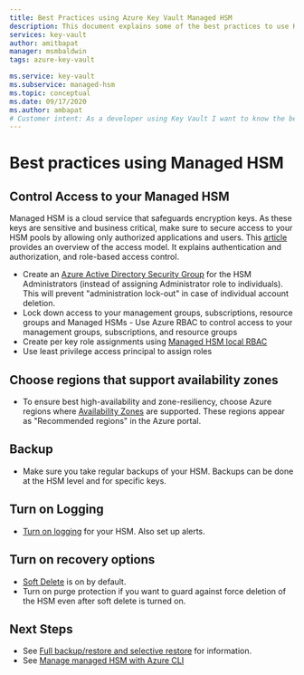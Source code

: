 ```yaml
---
title: Best Practices using Azure Key Vault Managed HSM
description: This document explains some of the best practices to use Key Vault
services: key-vault
author: amitbapat
manager: msmbaldwin
tags: azure-key-vault

ms.service: key-vault
ms.subservice: managed-hsm
ms.topic: conceptual
ms.date: 09/17/2020
ms.author: ambapat
# Customer intent: As a developer using Key Vault I want to know the best practices so I can implement them.
---
```

# Best practices using Managed HSM

## Control Access to your Managed HSM

Managed HSM is a cloud service that safeguards encryption keys. As these keys are sensitive and business critical, make sure to secure access to your HSM pools by allowing only authorized applications and users. This [article](access-control.md) provides an overview of the access model. It explains authentication and authorization, and role-based access control.
- Create an [Azure Active Directory Security Group](../../active-directory/fundamentals/active-directory-manage-groups.md) for the HSM Administrators (instead of assigning Administrator role to individuals). This will prevent "administration lock-out" in case of individual account deletion.
- Lock down access to your management groups, subscriptions, resource groups and Managed HSMs - Use Azure RBAC to control access to your management groups, subscriptions, and resource groups
- Create per key role assignments using [Managed HSM local RBAC](access-control.md#data-plane-and-managed-hsm-local-rbac)
- Use least privilege access principal to assign roles

## Choose regions that support availability zones
- To ensure best high-availability and zone-resiliency, choose Azure regions where [Availability Zones](../../availability-zones/az-overview.md) are supported. These regions appear as "Recommended regions" in the Azure portal.

## Backup

- Make sure you take regular backups of your HSM. Backups can be done at the HSM level and for specific keys. 
## Turn on Logging

- [Turn on logging](logging.md) for your HSM. Also set up alerts.

## Turn on recovery options

- [Soft Delete](../general/soft-delete-overview.md) is on by default.
- Turn on purge protection if you want to guard against force deletion of the HSM even after soft delete is turned on.

## Next Steps
- See [Full backup/restore and selective restore](backup-restore.md) for information.
- See [Manage managed HSM with Azure CLI](manage-with-cli.md)


